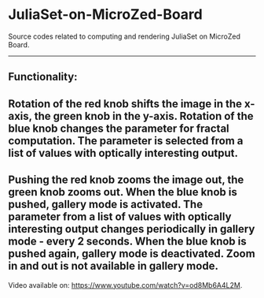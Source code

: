 # JuliaSet-on-MicroZed-Board
Source codes related to computing and rendering JuliaSet on MicroZed Board.

-----
Functionality: 
-----
Rotation of the red knob shifts the image in the x-axis, the green knob in the y-axis. Rotation of the blue knob changes the parameter for fractal computation. The parameter is selected from a list of values with optically interesting output.
-----
Pushing the red knob zooms the image out, the green knob zooms out. When the blue knob is pushed, gallery mode is activated. The parameter from a list of values with optically interesting output changes periodically in gallery mode - every 2 seconds. When the blue knob is pushed again, gallery mode is deactivated. Zoom in and out is not available in gallery mode.
-----

Video available on: https://www.youtube.com/watch?v=od8Mb6A4L2M.
